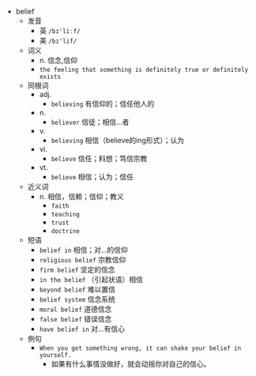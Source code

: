 - belief
  - 发音
    - 英 `/bɪ'liːf/`
    - 美 `/bɪ'lif/`
  - 词义
    - n. 信念,信仰
    - `the feeling that something is definitely true or definitely exists`
  - 同根词
    - adj.
      - `believing` 有信仰的；信任他人的
    - n.
      - `believer` 信徒；相信...者
    - v.
      - `believing` 相信（believe的ing形式）；认为
    - vi.
      - `believe` 信任；料想；笃信宗教
    - vt.
      - `believe` 相信；认为；信任
  - 近义词
    - n. 相信，信赖；信仰；教义
      - `faith`
      - `teaching`
      - `trust`
      - `doctrine`
  - 短语
    - `belief in` 相信；对…的信仰 
    - `religious belief` 宗教信仰 
    - `firm belief` 坚定的信念 
    - `in the belief` （引起状语）相信 
    - `beyond belief` 难以置信 
    - `belief system` 信念系统 
    - `moral belief` 道德信念 
    - `false belief` 错误信念 
    - `have belief in` 对…有信心 
  - 例句
    - `When you get something wrong, it can shake your belief in yourself.`
      - 如果有什么事情没做好，就会动摇你对自己的信心。

